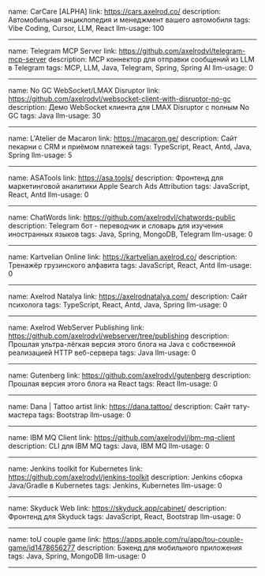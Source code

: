 name: CarCare [ALPHA]
link: https://cars.axelrod.co/
description: Автомобильная энциклопедия и менеджмент вашего автомобиля
tags: Vibe Coding, Cursor, LLM, React
llm-usage: 100

---

name: Telegram MCP Server
link: https://github.com/axelrodvl/telegram-mcp-server
description: MCP коннектор для отправки сообщений из LLM в Telegram
tags: MCP, LLM, Java, Telegram, Spring, Spring AI
llm-usage: 0

---

name: No GC WebSocket/LMAX Disruptor
link: https://github.com/axelrodvl/websocket-client-with-disruptor-no-gc
description: Демо WebSocket клиента для LMAX Disruptor с полным No GC
tags: Java
llm-usage: 30

---

name: L'Atelier de Macaron
link: https://macaron.ge/
description: Сайт пекарни с CRM и приёмом платежей
tags: TypeScript, React, Antd, Java, Spring
llm-usage: 5

---

name: ASATools
link: https://asa.tools/
description: Фронтенд для маркетинговой аналитики Apple Search Ads Attribution
tags: JavaScript, React, Antd
llm-usage: 0

---

name: ChatWords
link: https://github.com/axelrodvl/chatwords-public
description: Telegram бот - переводчик и словарь для изучения иностранных языков
tags: Java, Spring, MongoDB, Telegram
llm-usage: 0

---

name: Kartvelian Online
link: https://kartvelian.axelrod.co/
description: Тренажёр грузинского алфавита
tags: JavaScript, React, Antd
llm-usage: 0

---

name: Axelrod Natalya
link: https://axelrodnatalya.com/
description: Сайт психолога
tags: TypeScript, React, Antd, Java, Spring
llm-usage: 0

---

name: Axelrod WebServer Publishing
link: https://github.com/axelrodvl/webserver/tree/publishing
description: Прошлая ультра-лёгкая версия этого блога на Java с собственной реализацией HTTP веб-сервера
tags: Java
llm-usage: 0

---

name: Gutenberg
link: https://github.com/axelrodvl/gutenberg
description: Прошлая версия этого блога на React
tags: React
llm-usage: 0

---

name: Dana | Tattoo artist
link: https://dana.tattoo/
description: Сайт тату-мастера
tags: Bootstrap
llm-usage: 0

---

name: IBM MQ Client
link: https://github.com/axelrodvl/ibm-mq-client
description: CLI для IBM MQ
tags: Java, IBM MQ
llm-usage: 0

---

name: Jenkins toolkit for Kubernetes
link: https://github.com/axelrodvl/jenkins-toolkit
description: Jenkins сборка Java/Gradle в Kubernetes
tags: Jenkins, Kubernetes
llm-usage: 0

---

name: Skyduck Web
link: https://skyduck.app/cabinet/
description: Фронтенд для Skyduck
tags: JavaScript, React, Bootstrap
llm-usage: 0

---

name: toU couple game
link: https://apps.apple.com/ru/app/tou-couple-game/id1478656277
description: Бэкенд для мобильного приложения
tags: Java, Spring, MongoDB
llm-usage: 0

---